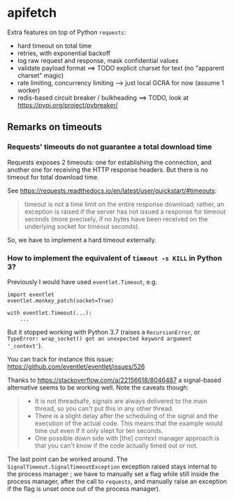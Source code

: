 # apifetch

Extra features on top of Python `requests`:
 * hard timeout on total time
 * retries, with exponential backoff
 * log raw request and response, mask confidential values
 * validate payload format ==> TODO explicit charset for text (no "apparent charset" magic)
 * rate limiting, concurrency limiting --> just local GCRA for now (assume 1 worker)
 * redis-based circuit breaker / bulkheading ==> TODO, look at https://pypi.org/project/pybreaker/


## Remarks on timeouts


### Requests' timeouts do not guarantee a total download time

Requests exposes 2 timeouts: one for establishing the connection, and another one
for receiving the HTTP response headers. But there is no timeout for total
download time.


See https://requests.readthedocs.io/en/latest/user/quickstart/#timeouts:
> timeout is not a time limit on the entire response download; rather, an exception
> is raised if the server has not issued a response for timeout seconds (more precisely,
> if no bytes have been received on the underlying socket for timeout seconds).


So, we have to implement a hard timeout externally.

### How to implement the equivalent of `timeout -s KILL` in Python 3?

Previously I would have used `eventlet.Timeout`, e.g.

```
import eventlet
eventlet.monkey_patch(socket=True)

with eventlet.Timeout(...):
    ...

```

But it stopped working with Python 3.7 (raises a `RecursionError`,
or `TypeError: wrap_socket() got an unexpected keyword argument '_context'`).

You can track for instance this issue: https://github.com/eventlet/eventlet/issues/526


Thanks to https://stackoverflow.com/a/22156618/8046487 a signal-based alternative
seems to be working well. Note the caveats though:

> * It is not threadsafe, signals are always delivered to the main thread, so you can't put this in any other thread.
> * There is a slight delay after the scheduling of the signal and the execution of the actual code. This means that the example would time out even if it only slept for ten seconds.
> * One possible down side with [the] context manager approach is that you can't know if the code actually timed out or not.


The last point can be worked around. The `SignalTimeout.SignalTimeoutException`
exception raised stays internal to the process manager ; we have to manually
set a flag while still inside the process manager, after the call to `requests`, and
manually raise an exception if the flag is unset once out of the process manager).
